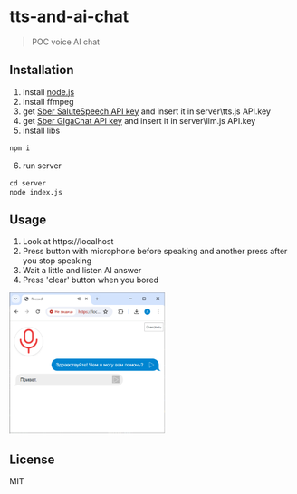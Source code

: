 # tts-and-ai-chat

> POC voice AI chat


## Installation

1. install [node.js](https://nodejs.org/en)
2. install ffmpeg
3. get [Sber SaluteSpeech API key](https://developers.sber.ru/docs/ru/salutespeech/authentication) and insert it in server\tts.js API.key 
4. get [Sber GIgaChat API key](https://developers.sber.ru/docs/ru/gigachat/quickstart/ind-using-api) and insert it in server\llm.js API.key 
5. install libs
```js
npm i
```
6. run server
```
cd server
node index.js
```


## Usage

1. Look at https://localhost
2. Press button with microphone before speaking and another press after you stop speaking
3. Wait a little and listen AI answer
4. Press 'clear' button when you bored

<img alt="example" src="https://raw.githubusercontent.com/artemdudkin/tts-and-ai-chat/ae12d705bf216deec8d3bd6f43da7d836ad1368c/docs/localhost.png" height="250"/>


## License

MIT
